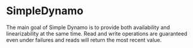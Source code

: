 # SimpleDynamo

The main goal of Simple Dynamo is to provide both availability and linearizability at the same time. Read and write operations are guaranteed even under failures and 
reads will return the most recent value. 
